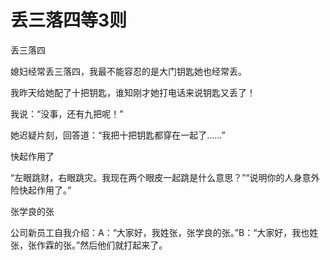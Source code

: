 # 丢三落四等3则

丢三落四 

媳妇经常丢三落四，我最不能容忍的是大门钥匙她也经常丢。 

我昨天给她配了十把钥匙，谁知刚才她打电话来说钥匙又丢了！ 

我说：“没事，还有九把呢！” 

她迟疑片刻，回答道：“我把十把钥匙都穿在一起了……” 

快起作用了 

“左眼跳财，右眼跳灾。我现在两个眼皮一起跳是什么意思？”“说明你的人身意外险快起作用了。” 

张学良的张 

公司新员工自我介绍：A：“大家好，我姓张，张学良的张。”B：“大家好，我也姓张，张作霖的张。”然后他们就打起来了。